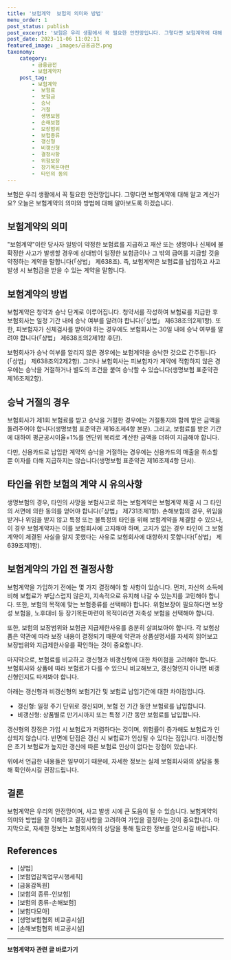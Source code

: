 ```yaml
---
title: '보험계약  보험의 의미와 방법'
menu_order: 1
post_status: publish
post_excerpt: '보험은 우리 생활에서 꼭 필요한 안전망입니다. 그렇다면 보험계약에 대해 알고 계신가요  오늘은 보험계약의 의미와 방법에 대해 알아보도록 하겠습니다.'
post_date: 2023-11-06 11:02:11
featured_image: _images/금융금전.png
taxonomy:
    category:
        - 금융금전
        - 보험계약자
    post_tag:
        - 보험계약
        -  보험료
        -  보험금
        -  승낙
        -  거절
        -  생명보험
        -  손해보험
        -  보장범위
        -  보험종류
        -  갱신형
        -  비갱신형
        -  결정사항
        -  위험보장
        -  장기목돈마련
        -  타인의 동의
---
```



보험은 우리 생활에서 꼭 필요한 안전망입니다. 그렇다면 보험계약에 대해 알고 계신가요? 오늘은 보험계약의 의미와 방법에 대해 알아보도록 하겠습니다.

## 보험계약의 의미

"보험계약"이란 당사자 일방이 약정한 보험료를 지급하고 재산 또는 생명이나 신체에 불확정한 사고가 발생할 경우에 상대방이 일정한 보험금이나 그 밖의 급여를 지급할 것을 약정하는 계약을 말합니다(「상법」 제638조). 즉, 보험계약은 보험료를 납입하고 사고 발생 시 보험금을 받을 수 있는 계약을 말합니다.

## 보험계약의 방법

보험계약은 청약과 승낙 단계로 이루어집니다. 청약서를 작성하여 보험료를 지급한 후 보험회사는 일정 기간 내에 승낙 여부를 알려야 합니다(「상법」 제638조의2제1항). 또한, 피보험자가 신체검사를 받아야 하는 경우에도 보험회사는 30일 내에 승낙 여부를 알려야 합니다(「상법」 제638조의2제1항 후단).

보험회사가 승낙 여부를 알리지 않은 경우에는 보험계약을 승낙한 것으로 간주됩니다(「상법」 제638조의2제2항). 그러나 보험회사는 피보험자가 계약에 적합하지 않은 경우에는 승낙을 거절하거나 별도의 조건을 붙여 승낙할 수 있습니다(생명보험 표준약관 제16조제2항).

## 승낙 거절의 경우

보험회사가 제1회 보험료를 받고 승낙을 거절한 경우에는 거절통지와 함께 받은 금액을 돌려주어야 합니다(생명보험 표준약관 제16조제4항 본문). 그리고, 보험료를 받은 기간에 대하여 평균공시이율+1%를 연단위 복리로 계산한 금액을 더하여 지급해야 합니다.

다만, 신용카드로 납입한 계약의 승낙을 거절하는 경우에는 신용카드의 매출을 취소할 뿐 이자를 더해 지급하지는 않습니다(생명보험 표준약관 제16조제4항 단서).

## 타인을 위한 보험의 계약 시 유의사항

생명보험의 경우, 타인의 사망을 보험사고로 하는 보험계약은 보험계약 체결 시 그 타인의 서면에 의한 동의를 얻어야 합니다(「상법」 제731조제1항). 손해보험의 경우, 위임을 받거나 위임을 받지 않고 특정 또는 불특정의 타인을 위해 보험계약을 체결할 수 있으나, 이 경우 보험계약자는 이를 보험회사에 고지해야 하며, 고지가 없는 경우 타인이 그 보험계약이 체결된 사실을 알지 못했다는 사유로 보험회사에 대항하지 못합니다(「상법」 제639조제1항).

## 보험계약의 가입 전 결정사항

보험계약을 가입하기 전에는 몇 가지 결정해야 할 사항이 있습니다. 먼저, 자신의 소득에 비해 보험료가 부담스럽지 않은지, 지속적으로 유지해 나갈 수 있는지를 고민해야 합니다. 또한, 보험의 목적에 맞는 보험종류를 선택해야 합니다. 위험보장이 필요하다면 보장성 보험을, 노후대비 등 장기목돈마련이 목적이라면 저축성 보험을 선택해야 합니다.

또한, 보험의 보장범위와 보험금 지급제한사유를 충분히 살펴보아야 합니다. 각 보험상품은 약관에 따라 보장 내용이 결정되기 때문에 약관과 상품설명서를 자세히 읽어보고 보장범위와 지급제한사유를 확인하는 것이 중요합니다.

마지막으로, 보험료를 비교하고 갱신형과 비갱신형에 대한 차이점을 고려해야 합니다. 보험회사와 상품에 따라 보험료가 다를 수 있으니 비교해보고, 갱신형인지 아니면 비갱신형인지도 따져봐야 합니다.

아래는 갱신형과 비갱신형의 보험기간 및 보험료 납입기간에 대한 차이점입니다.

- 갱신형: 일정 주기 단위로 갱신되며, 보험 전 기간 동안 보험료를 납입합니다.
- 비갱신형: 상품별로 만기시까지 또는 특정 기간 동안 보험료를 납입합니다.

갱신형의 장점은 가입 시 보험료가 저렴하다는 것이며, 위험률이 증가해도 보험료가 인상되지 않습니다. 반면에 단점은 갱신 시 보험료가 인상될 수 있다는 점입니다. 비갱신형은 초기 보험료가 높지만 갱신에 따른 보험료 인상이 없다는 장점이 있습니다.

위에서 언급한 내용들은 일부이기 때문에, 자세한 정보는 실제 보험회사와의 상담을 통해 확인하시길 권장드립니다.

## 결론

보험계약은 우리의 안전망이며, 사고 발생 시에 큰 도움이 될 수 있습니다. 보험계약의 의미와 방법을 잘 이해하고 결정사항을 고려하여 가입을 결정하는 것이 중요합니다. 마지막으로, 자세한 정보는 보험회사와의 상담을 통해 필요한 정보를 얻으시길 바랍니다.

## References
- [상법]
- [보험업감독업무시행세칙]
- [금융감독원]
- [보험의 종류-인보험]
- [보험의 종류-손해보험]
- [보험다모아]
- [생명보험협회 비교공시실]
- [손해보험협회 비교공시실]
<!-- wp:separator -->
<hr class="wp-block-separator has-alpha-channel-opacity"/>
<!-- /wp:separator -->

<!-- wp:group {"backgroundColor":"base","layout":{"type":"constrained"}} -->
<div class="wp-block-group has-base-background-color has-background"><!-- wp:paragraph {"align":"center","fontSize":"medium"} -->
<p class="has-text-align-center has-large-font-size"><strong>보험계약자 관련 글 바로가기</strong></p>
<!-- /wp:paragraph -->


<!-- wp:latest-posts
{"categories":[{"id":13963,"count":19,"description":"","link":"https://uknowlaw.com/category/%eb%b3%b4%ed%97%98%ea%b3%84%ec%95%bd%ec%9e%90/","name":"보험계약자","slug":"보험계약자","taxonomy":"category","parent":0,"meta":[],"_links":{"self":[{"href":"https://uknowlaw.com/wp-json/wp/v2/categories/13963"}],"collection":[{"href":"https://uknowlaw.com/wp-json/wp/v2/categories"}],"about":[{"href":"https://uknowlaw.com/wp-json/wp/v2/taxonomies/category"}],"wp:post_type":[{"href":"https://uknowlaw.com/wp-json/wp/v2/posts?categories=13963"}],"curies":[{"name":"wp","href":"https://api.w.org/{rel}","templated":true}]}}],"postsToShow":100,"excerptLength":28,"postLayout":"grid","columns":2,"featuredImageAlign":"left","featuredImageSizeSlug":"large","fontSize":"small"} /--></div>
<!-- /wp:group -->